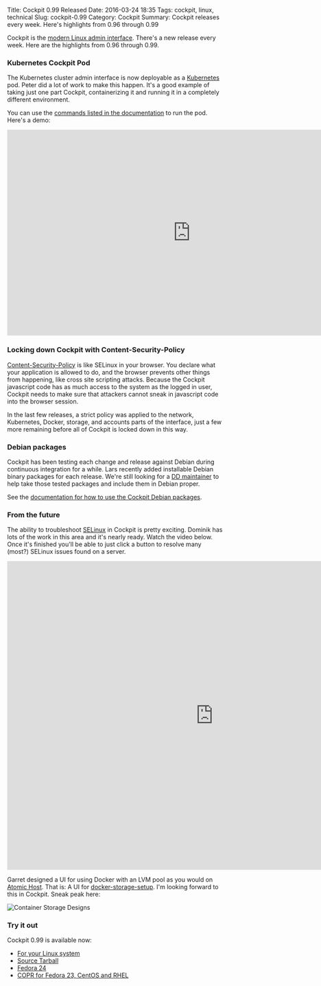 Title: Cockpit 0.99 Released
Date: 2016-03-24 18:35
Tags: cockpit, linux, technical
Slug: cockpit-0.99
Category: Cockpit
Summary: Cockpit releases every week. Here's highlights from 0.96 through 0.99

Cockpit is the [modern Linux admin interface](http://cockpit-project.org/). There's a new release every week. Here are the highlights from 0.96 through 0.99.

### Kubernetes Cockpit Pod

The Kubernetes cluster admin interface is now deployable as a [Kubernetes](http://kubernetes.io) pod. Peter did a lot of work to make this happen. It's a good example of taking just one part Cockpit, containerizing it and running it in a completely different environment.

You can use the [commands listed in the documentation](http://cockpit-project.org/guide/latest/feature-kubernetes.html) to run the pod. Here's a demo:

<iframe width="853" height="480" src="https://www.youtube.com/embed/OCbuzBe7Ems?rel=0" frameborder="0" allowfullscreen></iframe>


### Locking down Cockpit with Content-Security-Policy

[Content-Security-Policy](http://content-security-policy.com/) is like SELinux in your browser. You declare
what your application is allowed to do, and the browser prevents other things from happening, like cross site scripting attacks.  Because the Cockpit javascript code has as much access to the system as the logged in user, Cockpit needs to make sure that attackers cannot sneak in javascript code into the browser session.

In the last few releases, a strict policy was applied to the network, Kubernetes, Docker, storage, and accounts parts of the interface, just a few more remaining before all of Cockpit is locked down in this way.


### Debian packages

Cockpit has been testing each change and release against Debian during continuous integration for a while. Lars recently added installable Debian binary packages for each release. We're still looking for a [DD maintainer](https://wiki.debian.org/DebianDeveloper) to help take those tested packages and include them in Debian proper.

See the [documentation for how to use the Cockpit Debian packages](http://cockpit-project.org/running.html).


### From the future

The ability to troubleshoot [SELinux](http://stopdisablingselinux.com/) in Cockpit is pretty exciting. Dominik has lots of the work in this area and it's nearly ready. Watch the video below. Once it's finished you'll be able to just click a button to resolve many (most?) SELinux issues found on a server.

<iframe width="960" height="720" src="https://www.youtube.com/embed/s6C29f8dSRQ?rel=0" frameborder="0" allowfullscreen></iframe>

Garret designed a UI for using Docker with an LVM pool as you would on [Atomic Host](http://www.projectatomic.io/download/). That is: A UI for [docker-storage-setup](https://github.com/projectatomic/docker-storage-setup). I'm looking forward to this in Cockpit. Sneak peak here:

![Container Storage Designs](https://raw.githubusercontent.com/cockpit-project/cockpit-design/9bd7086a4a8492b72269c58272d063b3372116c3/containers/container-storage.png)

### Try it out

Cockpit 0.99 is available now:

 * [For your Linux system](http://cockpit-project.org/running.html)
 * [Source Tarball](https://github.com/cockpit-project/cockpit/releases/tag/0.95)
 * [Fedora 24](https://bodhi.fedoraproject.org/updates/cockpit-0.99-1.fc24)
 * [COPR for Fedora 23, CentOS and RHEL](https://copr.fedoraproject.org/coprs/g/cockpit/cockpit-preview/)

